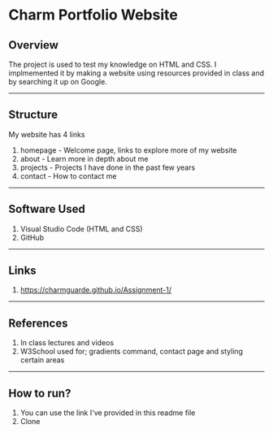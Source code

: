 # Charm Portfolio Website
## Overview
The project is used to test my knowledge on HTML and CSS. I implmemented it by making a website using resources provided in class and by searching it up on Google. 

------------------------------------------------------------------------------------------------

## Structure 
My website has 4 links
1. homepage - Welcome page, links to explore more of my website 
2. about - Learn more in depth about me 
3. projects - Projects I have done in the past few years 
4. contact - How to contact me 

------------------------------------------------------------------------------------------------

## Software Used
1. Visual Studio Code (HTML and CSS)
2. GitHub 

------------------------------------------------------------------------------------------------

## Links 
1. https://charmguarde.github.io/Assignment-1/

------------------------------------------------------------------------------------------------

## References 
1. In class lectures and videos
2. W3School used for; gradients command, contact page and styling certain areas 

------------------------------------------------------------------------------------------------

## How to run? 
1. You can use the link I've provided in this readme file 
2. Clone 